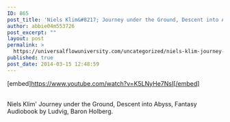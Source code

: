 ```yaml
---
ID: 865
post_title: 'Niels Klim&#8217; Journey under the Ground, Descent into Abyss, Fantasy  by Ludvig, Baron Holberg'
author: abbie04m553726
post_excerpt: ""
layout: post
permalink: >
  https://universalflowuniversity.com/uncategorized/niels-klim-journey-under-the-ground-descent-into-abyss-fantasy-by-ludvig-baron-holberg/
published: true
post_date: 2014-03-15 12:48:59
---
```

[embed]https://www.youtube.com/watch?v=K5LNyHe7NsI[/embed]</br></br>
<p>Niels Klim' Journey under the Ground, Descent into Abyss, Fantasy Audiobook by Ludvig, Baron Holberg.</p>